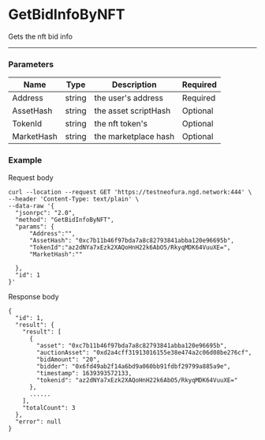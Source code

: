 # GetBidInfoByNFT
Gets the nft bid info 
<hr>

### Parameters

|    Name    | Type | Description | Required |
| ---------- | --- |    ------    | ----|
| Address     | string|  the user's address|Required |
| AssetHash     | string|  the asset scriptHash|Optional|
| TokenId     | string|  the nft token's| Optional |
| MarketHash     | string| the marketplace hash | Optional |




### Example

Request body

```
curl --location --request GET 'https://testneofura.ngd.network:444' \
--header 'Content-Type: text/plain' \
--data-raw '{
  "jsonrpc": "2.0",
  "method": "GetBidInfoByNFT",
  "params": {
      "Address":"",
      "AssetHash": "0xc7b11b46f97bda7a8c82793841abba120e96695b",
      "TokenId":"az2dNYa7xEzk2XAQoHnH22k6AbO5/RkyqMDK64VuuXE=",
      "MarketHash":""
  
  },
  "id": 1
}'
```
Response body

```json5
{
  "id": 1,
  "result": {
    "result": [
      {
        "asset": "0xc7b11b46f97bda7a8c82793841abba120e96695b",
        "auctionAsset": "0xd2a4cff31913016155e38e474a2c06d08be276cf",
        "bidAmount": "20",
        "bidder": "0x6fd49ab2f14a6bd9a060bb91fdbf29799a885a9e",
        "timestamp": 1639393572133,
        "tokenid": "az2dNYa7xEzk2XAQoHnH22k6AbO5/RkyqMDK64VuuXE="
      },
      ......
    ],
    "totalCount": 3
  },
  "error": null
}
```
